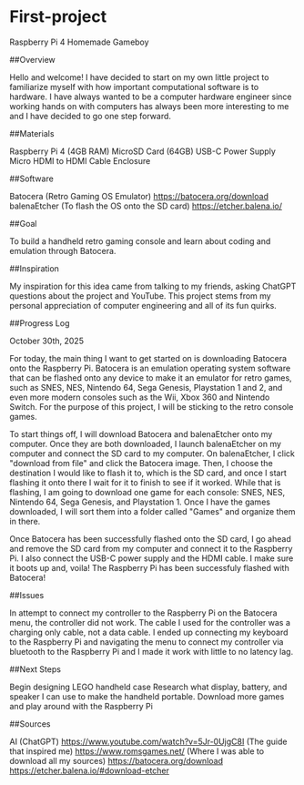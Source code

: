 # First-project

Raspberry Pi 4 Homemade Gameboy

##Overview

Hello and welcome! I have decided to start on my own little project to familiarize myself with how important computational software is to hardware. I have always wanted to be a computer hardware engineer since working hands on with computers has always been more interesting to me and I have decided to go one step forward. 

##Materials

Raspberry Pi 4 (4GB RAM)
MicroSD Card (64GB)
USB-C Power Supply
Micro HDMI to HDMI Cable
Enclosure

##Software

Batocera (Retro Gaming OS Emulator) https://batocera.org/download
balenaEtcher (To flash the OS onto the SD card) https://etcher.balena.io/

##Goal

To build a handheld retro gaming console and learn about coding and emulation through Batocera.

##Inspiration

My inspiration for this idea came from talking to my friends, asking ChatGPT questions about the project and YouTube. This project stems from my personal appreciation of computer engineering and all of its fun quirks. 

##Progress Log

October 30th, 2025

For today, the main thing I want to get started on is downloading Batocera onto the Raspberry Pi. Batocera is an emulation operating system software that can be flashed onto any device to make it an emulator for retro games, such as SNES, NES, Nintendo 64, Sega Genesis, Playstation 1 and 2, and even more modern consoles such as the Wii, Xbox 360 and Nintendo Switch. For the purpose of this project, I will be sticking to the retro console games. 

To start things off, I will download Batocera and balenaEtcher onto my computer.
Once they are both downloaded, I launch balenaEtcher on my computer and connect the SD card to my computer.
On balenaEtcher, I click "download from file" and click the Batocera image. Then, I choose the destination I would like to flash it to, which is the SD card, and once I start flashing it onto there I wait for it to finish to see if it worked.
While that is flashing, I am going to download one game for each console: SNES, NES, Nintendo 64, Sega Genesis, and Playstation 1. Once I have the games downloaded, I will sort them into a folder called "Games" and organize them in there.

Once Batocera has been successfully flashed onto the SD card, I go ahead and remove the SD card from my computer and connect it to the Raspberry Pi. I also connect the USB-C power supply and the HDMI cable. I make sure it boots up and, voila! The Raspberry Pi has been successfuly flashed with Batocera!

##Issues

In attempt to connect my controller to the Raspberry Pi on the Batocera menu, the controller did not work. The cable I used for the controller was a charging only cable, not a data cable. I ended up connecting my keyboard to the Raspberry Pi and navigating the menu to connect my controller via bluetooth to the Raspberry Pi and I made it work with little to no latency lag. 

##Next Steps

Begin designing LEGO handheld case
Research what display, battery, and speaker I can use to make the handheld portable. 
Download more games and play around with the Raspberry Pi

##Sources

AI (ChatGPT)
https://www.youtube.com/watch?v=5Jr-0UjgC8I (The guide that inspired me)
https://www.romsgames.net/ (Where I was able to download all my sources)
https://batocera.org/download
https://etcher.balena.io/#download-etcher

